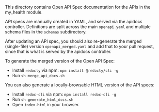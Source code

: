 This directory contains Open API Spec documentation for the APIs in the my_health module.

API specs are manually created in YAML, and served via the apidocs controller. Definitions are split across the main `openapi.yaml` and multiple schema files in the `schemas` subdirectory.

After updating an API spec, you should also re-generate the merged (single-file) version `openapi_merged.yaml` and 
add that to your pull request, since that is what is served by the apidocs controller.

To generate the merged version of the Open API Spec:

* Install `redocly` via npm: `npm install @redocly/cli -g`
* Run `sh merge_api_docs.sh`

You can also generate a locally-browsable HTML version of the API specs:

* Install `redoc-cli` via npm: `npm install redoc-cli -g`
* Run `sh generate_html_docs.sh`
* Open `index.html` in your browser.
